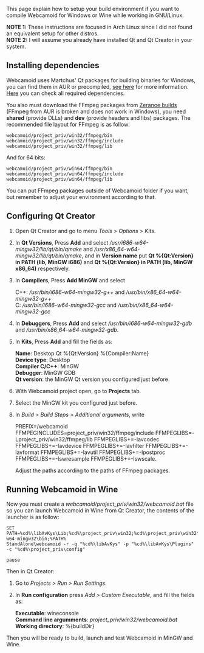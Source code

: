 This page explain how to setup your build environment if you want to compile Webcamoid for Windows or Wine while working in GNU/Linux.

**NOTE 1:** These instructions are focused in Arch Linux since I did not found an equivalent setup for other distros.  
**NOTE 2:** I will assume you already have installed Qt and Qt Creator in your system.

## Installing dependencies ##

Webcamoid uses Martchus' Qt packages for building binaries for Windows, you can find them in AUR or precompiled, [see here](https://github.com/Martchus/PKGBUILDs) for more information. [Here](https://github.com/webcamoid/webcamoid/blob/master/ports/ci/travis/install_deps.sh#L207) you can check all required dependencies.

You also must download the FFmpeg packages from [Zeranoe builds](https://ffmpeg.zeranoe.com/builds/) (FFmpeg from AUR is broken and does not work in Windows), you need **shared** (provide DLLs) and **dev** (provide headers and libs) packages. The recommended file layout for FFmpeg is as follow:

    webcamoid/project_priv/win32/ffmpeg/bin
    webcamoid/project_priv/win32/ffmpeg/include
    webcamoid/project_priv/win32/ffmpeg/lib

And for 64 bits:

    webcamoid/project_priv/win64/ffmpeg/bin
    webcamoid/project_priv/win64/ffmpeg/include
    webcamoid/project_priv/win64/ffmpeg/lib

You can put FFmpeg packages outside of Webcamoid folder if you want, but remember to adjust your environment according to that.

## Configuring Qt Creator ##

1. Open Qt Creator and go to menu _Tools > Options > Kits_.
2. In **Qt Versions**, Press **Add** and select _/usr/i686-w64-mingw32/lib/qt/bin/qmake_ and _/usr/x86_64-w64-mingw32/lib/qt/bin/qmake_, and in **Version name** put **Qt %{Qt:Version} in PATH (lib, MinGW i686)** and **Qt %{Qt:Version} in PATH (lib, MinGW x86_64)** respectively.
3. In **Compilers**,  Press **Add MinGW** and select 

   C++: _/usr/bin/i686-w64-mingw32-g++_ and _/usr/bin/x86_64-w64-mingw32-g++_  
   C: _/usr/bin/i686-w64-mingw32-gcc_ and _/usr/bin/x86_64-w64-mingw32-gcc_  
4. In **Debuggers**, Press **Add** and select _/usr/bin/i686-w64-mingw32-gdb_ and  _/usr/bin/x86_64-w64-mingw32-gdb_.
5. In **Kits**, Press **Add** and fill the fields as:
  
   **Name**: Desktop Qt %{Qt:Version} %{Compiler:Name}  
   **Device type**: Desktop  
   **Compiler C/C++**: MinGW  
   **Debugger**: MinGW GDB  
   **Qt version**: the MinGW Qt version you configured just before  
6. With Webcamoid project open, go to **Projects** tab.
7. Select the MinGW kit you configured just before.
8. In _Build > Build Steps > Additional arguments_, write  

   PREFIX=/webcamoid FFMPEGINCLUDES=project_priv/win32/ffmpeg/include FFMPEGLIBS=-Lproject_priv/win32/ffmpeg/lib FFMPEGLIBS+=-lavcodec FFMPEGLIBS+=-lavdevice FFMPEGLIBS+=-lavfilter FFMPEGLIBS+=-lavformat FFMPEGLIBS+=-lavutil FFMPEGLIBS+=-lpostproc FFMPEGLIBS+=-lswresample FFMPEGLIBS+=-lswscale.

   Adjust the paths according to the paths of FFmpeg packages.

## Running Webcamoid in Wine ##

Now you must create a _webcamoid/project_priv/win32/webcamoid.bat_ file so you can launch Webcamoid in Wine from Qt Creator, the contents of the launcher is as follow:

    SET PATH=%cd%\libAvKys\Lib;%cd%\project_priv\win32;%cd%\project_priv\win32\ffmpeg\bin;Z:\usr\i686-w64-mingw32\bin;%PATH%
    StandAlone\webcamoid -r -q "%cd%\libAvKys" -p "%cd%\libAvKys\Plugins" -c "%cd%\project_priv\config"

    pause

Then in Qt Creator:

1. Go to _Projects > Run > Run Settings_.
2. In **Run configuration** press _Add > Custom Executable_, and fill the fields as:  
   
   **Executable**: wineconsole  
   **Command line argumments**: _project_priv/win32/webcamoid.bat_  
   **Working directory**: %{buildDir}

Then you will be ready to build, launch and test Webcamoid in MinGW and Wine.
